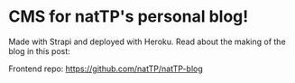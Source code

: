 # CMS for natTP's personal blog!

Made with Strapi and deployed with Heroku.
Read about the making of the blog in this post: <TBA>

Frontend repo: https://github.com/natTP/natTP-blog
